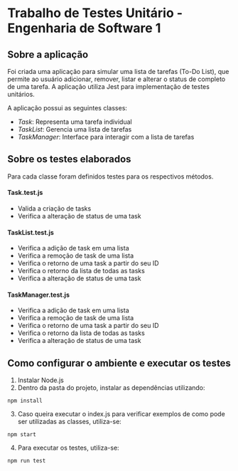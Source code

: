 # Trabalho de Testes Unitário - Engenharia de Software 1

## Sobre a aplicação
Foi criada uma aplicação para simular uma lista de tarefas (To-Do List), que permite ao usuário adicionar, remover, listar e alterar o status de completo de uma tarefa. A aplicação utiliza Jest para implementação de testes unitários.

A aplicação possui as seguintes classes:
- *Task*: Representa uma tarefa individual
- *TaskList*: Gerencia uma lista de tarefas
- *TaskManager*: Interface para interagir com a lista de tarefas

## Sobre os testes elaborados
Para cada classe foram definidos testes para os respectivos métodos.

#### Task.test.js
- Valida a criação de tasks
- Verifica a alteração de status de uma task

#### TaskList.test.js
- Verifica a adição de task em uma lista
- Verifica a remoção de task de uma lista
- Verifica o retorno de uma task a partir do seu ID
- Verifica o retorno da lista de todas as tasks
- Verifica a alteração de status de uma task

#### TaskManager.test.js
- Verifica a adição de task em uma lista
- Verifica a remoção de task de uma lista
- Verifica o retorno de uma task a partir do seu ID
- Verifica o retorno da lista de todas as tasks
- Verifica a alteração de status de uma task

## Como configurar o ambiente e executar os testes
1. Instalar Node.js
2. Dentro da pasta do projeto, instalar as dependências utilizando:
```
npm install
```
3. Caso queira executar o index.js para verificar exemplos de como pode ser utilizadas as classes, utiliza-se:
```
npm start
```
4. Para executar os testes, utiliza-se:
```
npm run test
```


